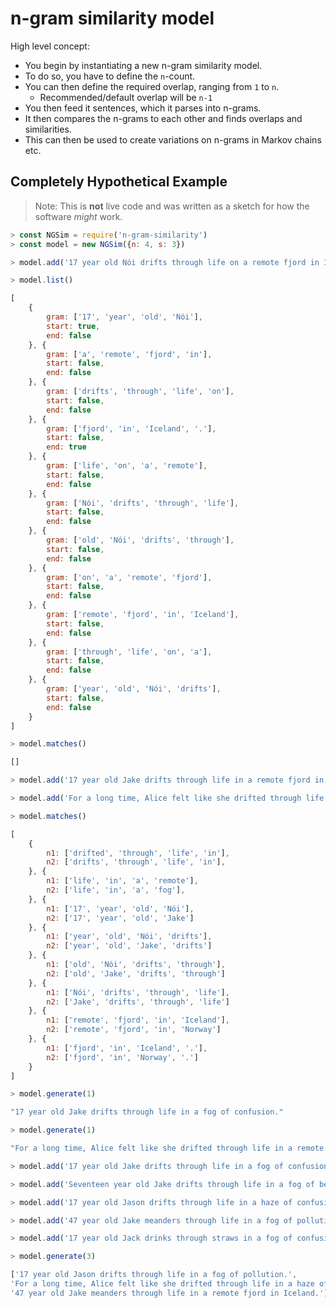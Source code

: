 # n-gram similarity model

High level concept:

- You begin by instantiating a new n-gram similarity model.
- To do so, you have to define the `n`-count.
- You can then define the required overlap, ranging from `1` to `n`.
  - Recommended/default overlap will be `n-1`
- You then feed it sentences, which it parses into n-grams.
- It then compares the n-grams to each other and finds overlaps and similarities.
- This can then be used to create variations on n-grams in Markov chains etc.

## Completely Hypothetical Example

> Note: This is **not** live code and was written as a sketch for how the software _might_ work.

```javascript
> const NGSim = require('n-gram-similarity')
> const model = new NGSim({n: 4, s: 3})

> model.add('17 year old Nói drifts through life on a remote fjord in Iceland.')

> model.list()

[
    {
        gram: ['17', 'year', 'old', 'Nói'],
        start: true,
        end: false
    }, {
        gram: ['a', 'remote', 'fjord', 'in'],
        start: false,
        end: false
    }, {
        gram: ['drifts', 'through', 'life', 'on'],
        start: false,
        end: false
    }, {
        gram: ['fjord', 'in', 'Iceland', '.'],
        start: false,
        end: true
    }, {
        gram: ['life', 'on', 'a', 'remote'],
        start: false,
        end: false
    }, {
        gram: ['Nói', 'drifts', 'through', 'life'],
        start: false,
        end: false
    }, {
        gram: ['old', 'Nói', 'drifts', 'through'],
        start: false,
        end: false
    }, {
        gram: ['on', 'a', 'remote', 'fjord'],
        start: false,
        end: false
    }, {
        gram: ['remote', 'fjord', 'in', 'Iceland'],
        start: false,
        end: false
    }, {
        gram: ['through', 'life', 'on', 'a'],
        start: false,
        end: false
    }, {
        gram: ['year', 'old', 'Nói', 'drifts'],
        start: false,
        end: false
    }
]

> model.matches()

[]

> model.add('17 year old Jake drifts through life in a remote fjord in Norway.')

> model.add('For a long time, Alice felt like she drifted through life in a fog of confusion.')

> model.matches()

[
    {
        n1: ['drifted', 'through', 'life', 'in'],
        n2: ['drifts', 'through', 'life', 'in'],
    }, {
        n1: ['life', 'in', 'a', 'remote'],
        n2: ['life', 'in', 'a', 'fog'],
    }, {
        n1: ['17', 'year', 'old', 'Nói'],
        n2: ['17', 'year', 'old', 'Jake']
    }, {
        n1: ['year', 'old', 'Nói', 'drifts'],
        n2: ['year', 'old', 'Jake', 'drifts']
    }, {
        n1: ['old', 'Nói', 'drifts', 'through'],
        n2: ['old', 'Jake', 'drifts', 'through']
    }, {
        n1: ['Nói', 'drifts', 'through', 'life'],
        n2: ['Jake', 'drifts', 'through', 'life']
    }, {
        n1: ['remote', 'fjord', 'in', 'Iceland'],
        n2: ['remote', 'fjord', 'in', 'Norway']
    }, {
        n1: ['fjord', 'in', 'Iceland', '.'],
        n2: ['fjord', 'in', 'Norway', '.']
    }
]

> model.generate(1)

"17 year old Jake drifts through life in a fog of confusion."

> model.generate(1)

"For a long time, Alice felt like she drifted through life in a remote fjord in Iceland."

> model.add('17 year old Jake drifts through life in a fog of confusion.')

> model.add('Seventeen year old Jake drifts through life in a fog of befuddlement.')

> model.add('17 year old Jason drifts through life in a haze of confusion.')

> model.add('47 year old Jake meanders through life in a fog of pollution.')

> model.add('17 year old Jack drinks through straws in a fog of confusion.')

> model.generate(3)

['17 year old Jason drifts through life in a fog of pollution.',
'For a long time, Alice felt like she drifted through life in a haze of confusion.',
'47 year old Jake meanders through life in a remote fjord in Iceland.']
```
